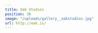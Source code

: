 ```yaml
---
title: Oak Studios
position: 36
image: "/uploads/gallery__oakstudios.jpg"
url: http://oak.is/
---
```


